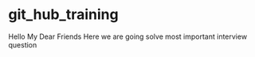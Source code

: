 # git_hub_training
Hello My Dear Friends Here we are going solve most important interview question

